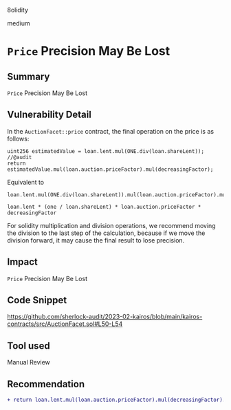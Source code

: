 8olidity

medium

# `Price` Precision May Be Lost

## Summary
`Price` Precision May Be Lost
## Vulnerability Detail
In the `AuctionFacet::price` contract, the final operation on the price is as follows:
```solidity
uint256 estimatedValue = loan.lent.mul(ONE.div(loan.shareLent)); //@audit
return estimatedValue.mul(loan.auction.priceFactor).mul(decreasingFactor);
```
Equivalent to
```solidity
loan.lent.mul(ONE.div(loan.shareLent)).mul(loan.auction.priceFactor).mul(decreasingFactor)

loan.lent * (one / loan.shareLent) * loan.auction.priceFactor * decreasingFactor
```
For solidity multiplication and division operations, we recommend moving the division to the last step of the calculation, because if we move the division forward, it may cause the final result to lose precision.
## Impact
`Price` Precision May Be Lost
## Code Snippet
https://github.com/sherlock-audit/2023-02-kairos/blob/main/kairos-contracts/src/AuctionFacet.sol#L50-L54
## Tool used

Manual Review

## Recommendation
```diff
+ return loan.lent.mul(loan.auction.priceFactor).mul(decreasingFactor).mul(ONE.div(loan.shareLent))
```